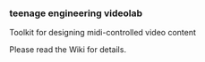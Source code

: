 ### teenage engineering videolab

Toolkit for designing midi-controlled video content

Please read the Wiki for details.
